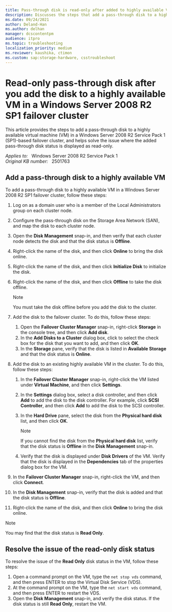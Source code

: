 ```yaml
---
title: Pass-through disk is read-only after added to highly available VM
description: Discusses the steps that add a pass-through disk to a highly available virtual machine (VM) in a Windows Server 2008 R2 SP1-based failover cluster. Resolves an issue of a read-only disk status in the VM.
ms.date: 09/24/2021
author: Deland-Han
ms.author: delhan
manager: dcscontentpm
audience: itpro
ms.topic: troubleshooting
localization_priority: medium
ms.reviewer: kaushika, ctimon
ms.custom: sap:storage-hardware, csstroubleshoot
---
```

# Read-only pass-through disk after you add the disk to a highly available VM in a Windows Server 2008 R2 SP1 failover cluster

This article provides the steps to add a pass-through disk to a highly available virtual machine (VM) in a Windows Server 2008 R2 Service Pack 1 (SP1)-based failover cluster, and helps solve the issue where the added pass-through disk status is displayed as read-only.

_Applies to:_ &nbsp; Windows Server 2008 R2 Service Pack 1  
_Original KB number:_ &nbsp; 2501763

## Add a pass-through disk to a highly available VM

To add a pass-through disk to a highly available VM in a Windows Server 2008 R2 SP1 failover cluster, follow these steps:

1. Log on as a domain user who is a member of the Local Administrators group on each cluster node.
2. Configure the pass-through disk on the Storage Area Network (SAN), and map the disk to each cluster node.
3. Open the **Disk Management** snap-in, and then verify that each cluster node detects the disk and that the disk status is **Offline**.
4. Right-click the name of the disk, and then click **Online** to bring the disk online.
5. Right-click the name of the disk, and then click **Initialize Disk** to initialize the disk.
6. Right-click the name of the disk, and then click **Offline** to take the disk offline.

    > [!NOTE]
    > You must take the disk offline before you add the disk to the cluster.

7. Add the disk to the failover cluster. To do this, follow these steps:
    1. Open the **Failover Cluster Manager** snap-in, right-click **Storage** in the console tree, and then click **Add disk**.
    2. In the **Add Disks to a Cluster** dialog box, click to select the check box for the disk that you want to add, and then click **OK**.
    3. In the **Storage** pane, verify that the disk is listed in **Available Storage** and that the disk status is **Online**.

8. Add the disk to an existing highly available VM in the cluster. To do this, follow these steps:

    1. In the **Failover Cluster Manager** snap-in, right-click the VM listed under **Virtual Machine**, and then click **Settings**.
    2. In the **Settings** dialog box, select a disk controller, and then click **Add** to add the disk to the disk controller. For example, click **SCSI Controller**, and then click **Add** to add the disk to the SCSI controller.
    3. In the **Hard Drive** pane, select the disk from the **Physical hard disk** list, and then click **OK**.

        > [!NOTE]
        > If you cannot find the disk from the **Physical hard disk**  list, verify that the disk status is **Offline** in the **Disk Management** snap-in.

    4. Verify that the disk is displayed under **Disk Drivers** of the VM. Verify that the disk is displayed in the **Dependencies** tab of the properties dialog box for the VM.

9. In the **Failover Cluster Manager** snap-in, right-click the VM, and then click **Connect**.
10. In the **Disk Management** snap-in, verify that the disk is added and that the disk status is **Offline**.
11. Right-click the name of the disk, and then click **Online** to bring the disk online.

> [!NOTE]
> You may find that the disk status is **Read Only**.

## Resolve the issue of the read-only disk status

To resolve the issue of the **Read Only** disk status in the VM, follow these steps:

1. Open a command prompt on the VM, type the `net stop vds` command, and then press ENTER to stop the Virtual Disk Service (VDS).
2. At the command prompt on the VM, type the  `net start vds` command, and then press ENTER to restart the VDS.
3. Open the **Disk Management** snap-in, and verify the disk status. If the disk status is still **Read Only**, restart the VM.

